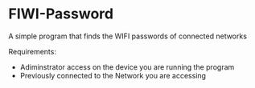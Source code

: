 # FIWI-Password
A simple program that finds the WIFI passwords of connected networks

Requirements:
 - Adiminstrator access on the device you are running the program
 - Previously connected to the Network you are accessing
